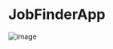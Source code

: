 # JobFinderApp
![image](https://github.com/user-attachments/assets/c5871c84-7e41-40ff-a1aa-7a41b99bc6e5)
